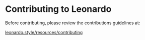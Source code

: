 # Contributing to Leonardo

Before contributing, please review the contributions guidelines at:

[leonardo.style/resources/contributing](https://leonardo.style/resources/contributing)
